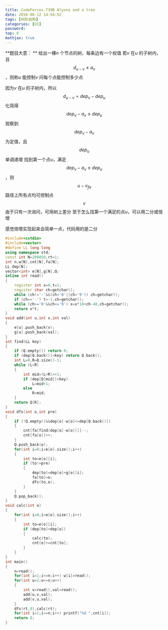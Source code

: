 ```yaml
---
title: CodeForces-739B Alyona and a tree
date: 2018-08-12 14:54:52
tags: [树形结构]
categories: [OI]
password:
top: 0
mathjax: true
---
```

**题目大意： **
给出一棵*n* 个节点的树，每条边有一个权值
若*v* 在*u* 的子树内，且$$d_{u-v}\leq a_{v}$$，则称*u* 能控制*v*
问每个点能控制多少点



因为*v* 在*u* 的子树内，所以$$d_{u-v}=dep_{v}-dep_{u}$$
化简得$$dep_{v}-a_{v}\leq dep_{u}$$
观察到$$dep_{v}-a_{v}$$为定值，且$$dep_{u}$$单调递增
找到第一个点*u*，满足$$dep_{v}-a_{v}\leq dep_{u}$$，则$$u-v_{fa}$$路径上所有点均可控制点$$v$$
由于只有一次询问，可用树上差分
至于怎么找第一个满足的点*u*，可以用二分或倍增

感觉倍增实现起来会简单一点，代码用的是二分
<!--more-->
```c++
#include<cstdio>
#include<vector>
#define LL long long
using namespace std;
const int N=200050,rt=1;
int n,w[N],cnt[N],fa[N];
LL dep[N];
vector<int> e[N],g[N],Q;
inline int read()
{
    register int x=0,t=1;
    register char ch=getchar();
    while (ch!='-'&&(ch<'0'||ch>'9')) ch=getchar();
    if (ch=='-') t=-1,ch=getchar();
    while (ch>='0'&&ch<='9') x=x*10+ch-48,ch=getchar();
    return x*t;
}
void add(int u,int v,int val)
{
    e[u].push_back(v);
    g[u].push_back(val);
}
int find(LL key)
{
    if (Q.empty()) return 0;
    if (dep[Q.back()]<key) return Q.back();
    int L=0,R=Q.size()-1;
    while (L<R)
    {
        int mid=(L+R)>>1;
        if (dep[Q[mid]]<key)
            L=mid+1;
        else
            R=mid;
    }
    return Q[R];
}
void dfs(int o,int pre)
{
    if (!Q.empty()&&dep[o]-w[o]<=dep[Q.back()])
    {
        cnt[fa[find(dep[o]-w[o])]]--;
        cnt[fa[o]]++;
    }
    Q.push_back(o); 
    for(int i=0;i<e[o].size();i++)
    {
        int to=e[o][i];
        if (to!=pre)
        {
            dep[to]=dep[o]+g[o][i];
            fa[to]=o;      
            dfs(to,o);         
        }
    }
    Q.pop_back();
}
void calc(int o)
{
    for(int i=0;i<e[o].size();i++)
    {
        int to=e[o][i];
        if (dep[to]>dep[o]) 
        {
            calc(to);
            cnt[o]+=cnt[to];
        }
    }
}
int main()
{
    n=read();
    for(int i=1;i<=n;i++) w[i]=read();
    for(int u=2;u<=n;u++)
    {
        int v=read(),val=read();
        add(u,v,val);
        add(v,u,val);
    }
    dfs(rt,0),calc(rt);
    for(int i=1;i<=n;i++) printf("%d ",cnt[i]);
    return 0;
}
```

